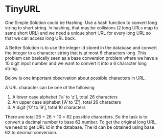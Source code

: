 # TinyURL
One Simple Solution could be Hashing. Use a hash function to convert long string to short string. In hashing, that may be collisions (2 long URLs map to same short URL) and we need a unique short URL for every long URL so that we can access long URL back.

A Better Solution is to use the integer id stored in the database and convert the integer to a character string that is at most 6 characters long. This problem can basically seen as a base conversion problem where we have a 10 digit input number and we want to convert it into a 6 character long string. 

Below is one important observation about possible characters in URL. 

A URL character can be one of the following 
1) A lower case alphabet [‘a’ to ‘z’], total 26 characters 
2) An upper case alphabet [‘A’ to ‘Z’], total 26 characters 
3) A digit [‘0’ to ‘9’], total 10 characters

There are total 26 + 26 + 10 = 62 possible characters.
So the task is to convert a decimal number to base 62 number. 
To get the original long URL, we need to get URL id in the database. The id can be obtained using base 62 to decimal conversion.